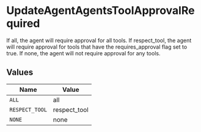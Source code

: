# UpdateAgentAgentsToolApprovalRequired

If all, the agent will require approval for all tools. If respect_tool, the agent will require approval for tools that have the requires_approval flag set to true. If none, the agent will not require approval for any tools.


## Values

| Name           | Value          |
| -------------- | -------------- |
| `ALL`          | all            |
| `RESPECT_TOOL` | respect_tool   |
| `NONE`         | none           |